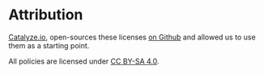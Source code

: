 # Attribution

[Catalyze.io](htts://catalyze.io), open-sources these licenses [on Github](https://github.com/catalyzeio/policies) and allowed us to use them as a starting point.

All policies are licensed under [CC BY-SA 4.0](http://creativecommons.org/licenses/by-sa/4.0/).
